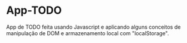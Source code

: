 # App-TODO
App de TODO feita usando Javascript e aplicando alguns conceitos de manipulação de DOM e armazenamento local com "localStorage".
